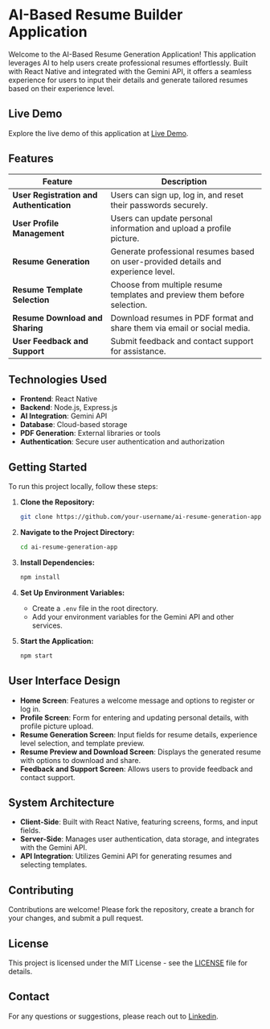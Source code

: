 # AI-Based Resume Builder Application

Welcome to the AI-Based Resume Generation Application! This application leverages AI to help users create professional resumes effortlessly. Built with React Native and integrated with the Gemini API, it offers a seamless experience for users to input their details and generate tailored resumes based on their experience level.

## Live Demo

Explore the live demo of this application at [Live Demo](https://your-live-demo-url.com).

## Features

| **Feature**                       | **Description**                                                                                         |
|-----------------------------------|---------------------------------------------------------------------------------------------------------|
| **User Registration and Authentication** | Users can sign up, log in, and reset their passwords securely.                                         |
| **User Profile Management**       | Users can update personal information and upload a profile picture.                                     |
| **Resume Generation**             | Generate professional resumes based on user-provided details and experience level.                      |
| **Resume Template Selection**     | Choose from multiple resume templates and preview them before selection.                                |
| **Resume Download and Sharing**   | Download resumes in PDF format and share them via email or social media.                                |
| **User Feedback and Support**     | Submit feedback and contact support for assistance.                                                     |

## Technologies Used

- **Frontend**: React Native
- **Backend**: Node.js, Express.js
- **AI Integration**: Gemini API
- **Database**: Cloud-based storage
- **PDF Generation**: External libraries or tools
- **Authentication**: Secure user authentication and authorization

## Getting Started

To run this project locally, follow these steps:

1. **Clone the Repository:**

   ```bash
   git clone https://github.com/your-username/ai-resume-generation-app.git
   ```

2. **Navigate to the Project Directory:**

   ```bash
   cd ai-resume-generation-app
   ```

3. **Install Dependencies:**

   ```bash
   npm install
   ```

4. **Set Up Environment Variables:**

   - Create a `.env` file in the root directory.
   - Add your environment variables for the Gemini API and other services.

5. **Start the Application:**

   ```bash
   npm start
   ```

## User Interface Design

- **Home Screen**: Features a welcome message and options to register or log in.
- **Profile Screen**: Form for entering and updating personal details, with profile picture upload.
- **Resume Generation Screen**: Input fields for resume details, experience level selection, and template preview.
- **Resume Preview and Download Screen**: Displays the generated resume with options to download and share.
- **Feedback and Support Screen**: Allows users to provide feedback and contact support.

## System Architecture

- **Client-Side**: Built with React Native, featuring screens, forms, and input fields.
- **Server-Side**: Manages user authentication, data storage, and integrates with the Gemini API.
- **API Integration**: Utilizes Gemini API for generating resumes and selecting templates.

## Contributing

Contributions are welcome! Please fork the repository, create a branch for your changes, and submit a pull request.

## License

This project is licensed under the MIT License - see the [LICENSE](LICENSE) file for details.

## Contact

For any questions or suggestions, please reach out to [Linkedin](https://www.linkedin.com/in/kamlesh-sahani-692ab7247).

